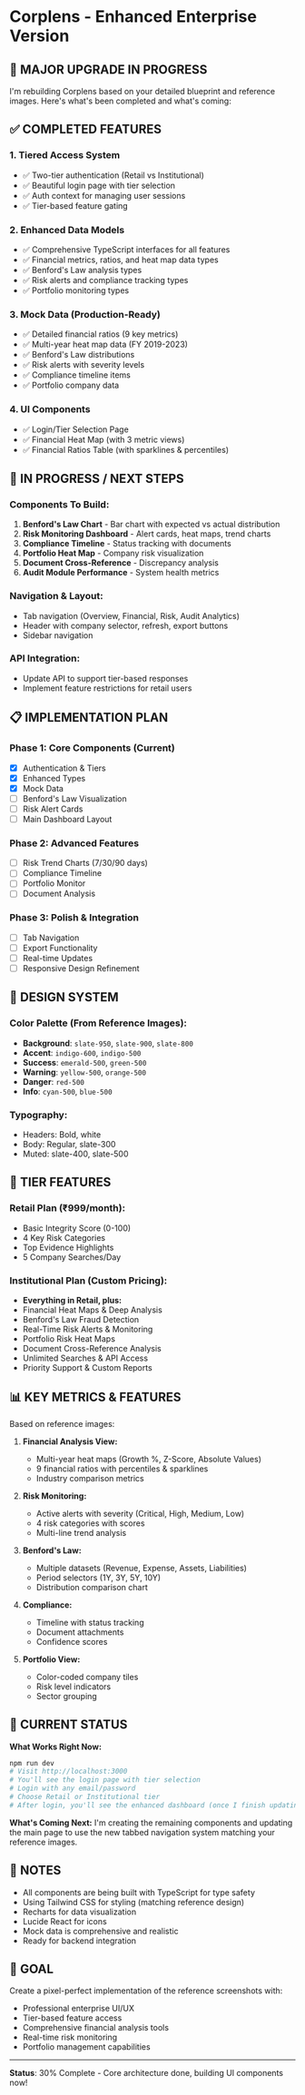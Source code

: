 # Corplens - Enhanced Enterprise Version

## 🚀 MAJOR UPGRADE IN PROGRESS

I'm rebuilding Corplens based on your detailed blueprint and reference images. Here's what's been completed and what's coming:

## ✅ COMPLETED FEATURES

### 1. **Tiered Access System**
- ✅ Two-tier authentication (Retail vs Institutional)
- ✅ Beautiful login page with tier selection
- ✅ Auth context for managing user sessions
- ✅ Tier-based feature gating

### 2. **Enhanced Data Models**
- ✅ Comprehensive TypeScript interfaces for all features
- ✅ Financial metrics, ratios, and heat map data types
- ✅ Benford's Law analysis types
- ✅ Risk alerts and compliance tracking types
- ✅ Portfolio monitoring types

### 3. **Mock Data (Production-Ready)**
- ✅ Detailed financial ratios (9 key metrics)
- ✅ Multi-year heat map data (FY 2019-2023)
- ✅ Benford's Law distributions
- ✅ Risk alerts with severity levels
- ✅ Compliance timeline items
- ✅ Portfolio company data

### 4. **UI Components**
- ✅ Login/Tier Selection Page
- ✅ Financial Heat Map (with 3 metric views)
- ✅ Financial Ratios Table (with sparklines & percentiles)

## 🔨 IN PROGRESS / NEXT STEPS

### Components To Build:
1. **Benford's Law Chart** - Bar chart with expected vs actual distribution
2. **Risk Monitoring Dashboard** - Alert cards, heat maps, trend charts
3. **Compliance Timeline** - Status tracking with documents
4. **Portfolio Heat Map** - Company risk visualization
5. **Document Cross-Reference** - Discrepancy analysis
6. **Audit Module Performance** - System health metrics

### Navigation & Layout:
- Tab navigation (Overview, Financial, Risk, Audit Analytics)
- Header with company selector, refresh, export buttons
- Sidebar navigation

### API Integration:
- Update API to support tier-based responses
- Implement feature restrictions for retail users

## 📋 IMPLEMENTATION PLAN

### Phase 1: Core Components (Current)
- [x] Authentication & Tiers
- [x] Enhanced Types
- [x] Mock Data
- [ ] Benford's Law Visualization
- [ ] Risk Alert Cards
- [ ] Main Dashboard Layout

### Phase 2: Advanced Features
- [ ] Risk Trend Charts (7/30/90 days)
- [ ] Compliance Timeline
- [ ] Portfolio Monitor
- [ ] Document Analysis

### Phase 3: Polish & Integration
- [ ] Tab Navigation
- [ ] Export Functionality
- [ ] Real-time Updates
- [ ] Responsive Design Refinement

## 🎨 DESIGN SYSTEM

### Color Palette (From Reference Images):
- **Background**: `slate-950`, `slate-900`, `slate-800`
- **Accent**: `indigo-600`, `indigo-500`
- **Success**: `emerald-500`, `green-500`
- **Warning**: `yellow-500`, `orange-500`
- **Danger**: `red-500`
- **Info**: `cyan-500`, `blue-500`

### Typography:
- Headers: Bold, white
- Body: Regular, slate-300
- Muted: slate-400, slate-500

## 🔐 TIER FEATURES

### Retail Plan (₹999/month):
- Basic Integrity Score (0-100)
- 4 Key Risk Categories
- Top Evidence Highlights
- 5 Company Searches/Day

### Institutional Plan (Custom Pricing):
- **Everything in Retail, plus:**
- Financial Heat Maps & Deep Analysis
- Benford's Law Fraud Detection
- Real-Time Risk Alerts & Monitoring
- Portfolio Risk Heat Maps
- Document Cross-Reference Analysis
- Unlimited Searches & API Access
- Priority Support & Custom Reports

## 📊 KEY METRICS & FEATURES

Based on reference images:

1. **Financial Analysis View:**
   - Multi-year heat maps (Growth %, Z-Score, Absolute Values)
   - 9 financial ratios with percentiles & sparklines
   - Industry comparison metrics

2. **Risk Monitoring:**
   - Active alerts with severity (Critical, High, Medium, Low)
   - 4 risk categories with scores
   - Multi-line trend analysis

3. **Benford's Law:**
   - Multiple datasets (Revenue, Expense, Assets, Liabilities)
   - Period selectors (1Y, 3Y, 5Y, 10Y)
   - Distribution comparison chart

4. **Compliance:**
   - Timeline with status tracking
   - Document attachments
   - Confidence scores

5. **Portfolio View:**
   - Color-coded company tiles
   - Risk level indicators
   - Sector grouping

## 🚦 CURRENT STATUS

**What Works Right Now:**
```bash
npm run dev
# Visit http://localhost:3000
# You'll see the login page with tier selection
# Login with any email/password
# Choose Retail or Institutional tier
# After login, you'll see the enhanced dashboard (once I finish updating app/page.tsx)
```

**What's Coming Next:**
I'm creating the remaining components and updating the main page to use the new tabbed navigation system matching your reference images.

## 📝 NOTES

- All components are being built with TypeScript for type safety
- Using Tailwind CSS for styling (matching reference design)
- Recharts for data visualization
- Lucide React for icons
- Mock data is comprehensive and realistic
- Ready for backend integration

## 🎯 GOAL

Create a pixel-perfect implementation of the reference screenshots with:
- Professional enterprise UI/UX
- Tier-based feature access
- Comprehensive financial analysis tools
- Real-time risk monitoring
- Portfolio management capabilities

---

**Status**: 30% Complete - Core architecture done, building UI components now!
